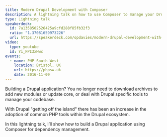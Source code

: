 ```yaml
---
title: Modern Drupal Development with Composer
description: A lightning talk on how to use Composer to manage your Drupal projects.
type: Lightning talk
speakerdeck:
  id: 7a1358502526425a9cfd288f85fb32f3
  ratio: "1.37081659973226"
  url: https://speakerdeck.com/opdavies/modern-drupal-development-with-composer
video:
  type: youtube
  id: Yi_FPI3xHwc
events:
  - name: PHP South West
    location: Bristol, UK
    url: https://phpsw.uk
    date: 2016-11-09
---
```


Building a Drupal application? You no longer need to download archives to add new modules or update core, or deal with Drupal specific tools to manage your codebase.

With Drupal "getting off the island" there has been an increase in the adoption of common PHP tools within the Drupal ecosystem.

In this lightning talk, I’ll show how to build a Drupal application using Composer for dependency management.
